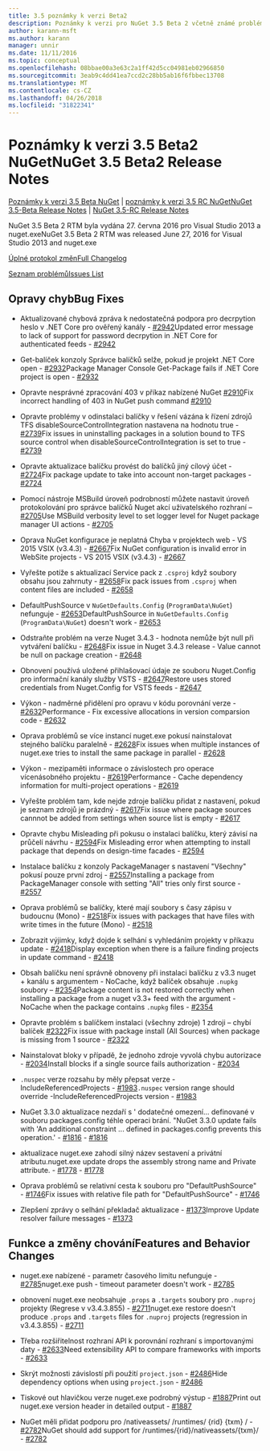 ```yaml
---
title: 3.5 poznámky k verzi Beta2
description: Poznámky k verzi pro NuGet 3.5 Beta 2 včetně známé problémy, opravy chyb, přidaných funkcí a chcete.
author: karann-msft
ms.author: karann
manager: unnir
ms.date: 11/11/2016
ms.topic: conceptual
ms.openlocfilehash: 08bbae00a3e63c2a1ff42d5cc04981eb02966850
ms.sourcegitcommit: 3eab9c4dd41ea7ccd2c28bb5ab16f6fbbec13708
ms.translationtype: MT
ms.contentlocale: cs-CZ
ms.lasthandoff: 04/26/2018
ms.locfileid: "31822341"
---
```

# <a name="nuget-35-beta2-release-notes"></a><span data-ttu-id="a9f0e-103">Poznámky k verzi 3.5 Beta2 NuGet</span><span class="sxs-lookup"><span data-stu-id="a9f0e-103">NuGet 3.5 Beta2 Release Notes</span></span>

<span data-ttu-id="a9f0e-104">[Poznámky k verzi 3.5 Beta NuGet](../release-notes/nuget-3.5-Beta.md) | [poznámky k verzi 3.5 RC NuGet](../release-notes/nuget-3.5-RC.md)</span><span class="sxs-lookup"><span data-stu-id="a9f0e-104">[NuGet 3.5-Beta Release Notes](../release-notes/nuget-3.5-Beta.md) | [NuGet 3.5-RC Release Notes](../release-notes/nuget-3.5-RC.md)</span></span>

<span data-ttu-id="a9f0e-105">NuGet 3.5 Beta 2 RTM byla vydána 27. června 2016 pro Visual Studio 2013 a nuget.exe</span><span class="sxs-lookup"><span data-stu-id="a9f0e-105">NuGet 3.5 Beta 2 RTM was released June 27, 2016 for Visual Studio 2013 and nuget.exe</span></span>

[<span data-ttu-id="a9f0e-106">Úplné protokol změn</span><span class="sxs-lookup"><span data-stu-id="a9f0e-106">Full Changelog</span></span>](https://github.com/NuGet/NuGet.Client/compare/release-3.5.0-beta...release-3.5.0-beta2)

[<span data-ttu-id="a9f0e-107">Seznam problémů</span><span class="sxs-lookup"><span data-stu-id="a9f0e-107">Issues List</span></span>](https://github.com/Nuget/Home/issues?q=is%3Aissue+milestone%3A%223.5+Beta2%22+is%3Aclosed)

## <a name="bug-fixes"></a><span data-ttu-id="a9f0e-108">Opravy chyb</span><span class="sxs-lookup"><span data-stu-id="a9f0e-108">Bug Fixes</span></span>

* <span data-ttu-id="a9f0e-109">Aktualizované chybová zpráva k nedostatečná podpora pro decrpytion heslo v .NET Core pro ověřený kanály - [#2942](https://github.com/NuGet/Home/issues/2942)</span><span class="sxs-lookup"><span data-stu-id="a9f0e-109">Updated error message to lack of support for password decrpytion in .NET Core for authenticated feeds  - [#2942](https://github.com/NuGet/Home/issues/2942)</span></span>

* <span data-ttu-id="a9f0e-110">Get-balíček konzoly Správce balíčků selže, pokud je projekt .NET Core open - [#2932](https://github.com/NuGet/Home/issues/2932)</span><span class="sxs-lookup"><span data-stu-id="a9f0e-110">Package Manager Console Get-Package fails if .NET Core project is open - [#2932](https://github.com/NuGet/Home/issues/2932)</span></span>

* <span data-ttu-id="a9f0e-111">Opravte nesprávné zpracování 403 v příkaz nabízené NuGet [#2910](https://github.com/NuGet/Home/issues/2910)</span><span class="sxs-lookup"><span data-stu-id="a9f0e-111">Fix incorrect handling of 403 in NuGet push command [#2910](https://github.com/NuGet/Home/issues/2910)</span></span>

* <span data-ttu-id="a9f0e-112">Opravte problémy v odinstalaci balíčky v řešení vázána k řízení zdrojů TFS disableSourceControlIntegration nastavena na hodnotu true - [#2739](https://github.com/NuGet/Home/issues/2739)</span><span class="sxs-lookup"><span data-stu-id="a9f0e-112">Fix issues in uninstalling packages in a solution bound to TFS source control when disableSourceControlIntegration is set to true - [#2739](https://github.com/NuGet/Home/issues/2739)</span></span>

* <span data-ttu-id="a9f0e-113">Opravte aktualizace balíčku provést do balíčků jiný cílový účet - [#2724](https://github.com/NuGet/Home/issues/2724)</span><span class="sxs-lookup"><span data-stu-id="a9f0e-113">Fix package update to take into account non-target packages - [#2724](https://github.com/NuGet/Home/issues/2724)</span></span>

* <span data-ttu-id="a9f0e-114">Pomocí nástroje MSBuild úroveň podrobností můžete nastavit úroveň protokolování pro správce balíčků Nuget akcí uživatelského rozhraní – [#2705](https://github.com/NuGet/Home/issues/2705)</span><span class="sxs-lookup"><span data-stu-id="a9f0e-114">Use MSBuild verbosity level to set logger level for Nuget package manager UI actions - [#2705](https://github.com/NuGet/Home/issues/2705)</span></span>

* <span data-ttu-id="a9f0e-115">Oprava NuGet konfigurace je neplatná Chyba v projektech web - VS 2015 VSIX (v3.4.3) - [#2667](https://github.com/NuGet/Home/issues/2667)</span><span class="sxs-lookup"><span data-stu-id="a9f0e-115">Fix NuGet configuration is invalid error in WebSite projects - VS 2015 VSIX (v3.4.3) - [#2667](https://github.com/NuGet/Home/issues/2667)</span></span>

* <span data-ttu-id="a9f0e-116">Vyřešte potíže s aktualizací Service pack z `.csproj` když soubory obsahu jsou zahrnuty - [#2658](https://github.com/NuGet/Home/issues/2658)</span><span class="sxs-lookup"><span data-stu-id="a9f0e-116">Fix pack issues from `.csproj` when content files are included - [#2658](https://github.com/NuGet/Home/issues/2658)</span></span>

* <span data-ttu-id="a9f0e-117">DefaultPushSource v `NuGetDefaults.Config` (`ProgramData\NuGet`) nefunguje - [#2653](https://github.com/NuGet/Home/issues/2653)</span><span class="sxs-lookup"><span data-stu-id="a9f0e-117">DefaultPushSource in `NuGetDefaults.Config` (`ProgramData\NuGet`) doesn't work - [#2653](https://github.com/NuGet/Home/issues/2653)</span></span>

* <span data-ttu-id="a9f0e-118">Odstraňte problém na verze Nuget 3.4.3 - hodnota nemůže být null při vytváření balíčku - [#2648](https://github.com/NuGet/Home/issues/2648)</span><span class="sxs-lookup"><span data-stu-id="a9f0e-118">Fix issue in Nuget 3.4.3 release - Value cannot be null on package creation - [#2648](https://github.com/NuGet/Home/issues/2648)</span></span>

* <span data-ttu-id="a9f0e-119">Obnovení používá uložené přihlašovací údaje ze souboru Nuget.Config pro informační kanály služby VSTS - [#2647](https://github.com/NuGet/Home/issues/2647)</span><span class="sxs-lookup"><span data-stu-id="a9f0e-119">Restore uses stored credentials from Nuget.Config for VSTS feeds - [#2647](https://github.com/NuGet/Home/issues/2647)</span></span>

* <span data-ttu-id="a9f0e-120">Výkon - nadměrné přidělení pro opravu v kódu porovnání verze - [#2632](https://github.com/NuGet/Home/issues/2632)</span><span class="sxs-lookup"><span data-stu-id="a9f0e-120">Performance - Fix excessive allocations in version comparsion code - [#2632](https://github.com/NuGet/Home/issues/2632)</span></span>

* <span data-ttu-id="a9f0e-121">Oprava problémů se více instancí nuget.exe pokusí nainstalovat stejného balíčku paralelně - [#2628](https://github.com/NuGet/Home/issues/2628)</span><span class="sxs-lookup"><span data-stu-id="a9f0e-121">Fix issues when multiple instances of nuget.exe tries to install the same package in parallel - [#2628](https://github.com/NuGet/Home/issues/2628)</span></span>

* <span data-ttu-id="a9f0e-122">Výkon - mezipaměti informace o závislostech pro operace vícenásobného projektu - [#2619](https://github.com/NuGet/Home/issues/2619)</span><span class="sxs-lookup"><span data-stu-id="a9f0e-122">Performance - Cache dependency information for multi-project operations - [#2619](https://github.com/NuGet/Home/issues/2619)</span></span>

* <span data-ttu-id="a9f0e-123">Vyřešte problém tam, kde nejde zdroje balíčku přidat z nastavení, pokud je seznam zdrojů je prázdný - [#2617](https://github.com/NuGet/Home/issues/2617)</span><span class="sxs-lookup"><span data-stu-id="a9f0e-123">Fix issue where package sources cannnot be added from settings when source list is empty - [#2617](https://github.com/NuGet/Home/issues/2617)</span></span>

* <span data-ttu-id="a9f0e-124">Opravte chybu Misleading při pokusu o instalaci balíčku, který závisí na průčelí návrhu - [#2594](https://github.com/NuGet/Home/issues/2594)</span><span class="sxs-lookup"><span data-stu-id="a9f0e-124">Fix Misleading error when attempting to install package that depends on design-time facades - [#2594](https://github.com/NuGet/Home/issues/2594)</span></span>

* <span data-ttu-id="a9f0e-125">Instalace balíčku z konzoly PackageManager s nastavení "Všechny" pokusí pouze první zdroj - [#2557](https://github.com/NuGet/Home/issues/2557)</span><span class="sxs-lookup"><span data-stu-id="a9f0e-125">Installing a package from PackageManager console with setting "All" tries only first source - [#2557](https://github.com/NuGet/Home/issues/2557)</span></span>

* <span data-ttu-id="a9f0e-126">Oprava problémů se balíčky, které mají soubory s časy zápisu v budoucnu (Mono) - [#2518](https://github.com/NuGet/Home/issues/2518)</span><span class="sxs-lookup"><span data-stu-id="a9f0e-126">Fix issues with packages that have files with write times in the future (Mono) - [#2518](https://github.com/NuGet/Home/issues/2518)</span></span>

* <span data-ttu-id="a9f0e-127">Zobrazit výjimky, když dojde k selhání s vyhledáním projekty v příkazu update - [#2418](https://github.com/NuGet/Home/issues/2418)</span><span class="sxs-lookup"><span data-stu-id="a9f0e-127">Display exception when there is a failure finding projects in update command - [#2418](https://github.com/NuGet/Home/issues/2418)</span></span>

* <span data-ttu-id="a9f0e-128">Obsah balíčku není správně obnoveny při instalaci balíčku z v3.3 nuget + kanálu s argumentem - NoCache, když balíček obsahuje `.nupkg` soubory – [#2354](https://github.com/NuGet/Home/issues/2354)</span><span class="sxs-lookup"><span data-stu-id="a9f0e-128">Package content is not restored correctly when installing a package from a nuget v3.3+ feed with the argument -NoCache when the package contains `.nupkg` files - [#2354](https://github.com/NuGet/Home/issues/2354)</span></span>

* <span data-ttu-id="a9f0e-129">Opravte problém s balíčkem instalaci (všechny zdroje) 1 zdroji – chybí balíček [#2322](https://github.com/NuGet/Home/issues/2322)</span><span class="sxs-lookup"><span data-stu-id="a9f0e-129">Fix issue with package install (All Sources) when package is missing from 1 source - [#2322](https://github.com/NuGet/Home/issues/2322)</span></span>

* <span data-ttu-id="a9f0e-130">Nainstalovat bloky v případě, že jednoho zdroje vyvolá chybu autorizace - [#2034](https://github.com/NuGet/Home/issues/2034)</span><span class="sxs-lookup"><span data-stu-id="a9f0e-130">Install blocks if a single source fails authorization - [#2034](https://github.com/NuGet/Home/issues/2034)</span></span>

* <span data-ttu-id="a9f0e-131">`.nuspec` verze rozsahu by měly přepsat verze - IncludeReferencedProjects - [#1983](https://github.com/NuGet/Home/issues/1983)</span><span class="sxs-lookup"><span data-stu-id="a9f0e-131">`.nuspec` version range should override -IncludeReferencedProjects version - [#1983](https://github.com/NuGet/Home/issues/1983)</span></span>

* <span data-ttu-id="a9f0e-132">NuGet 3.3.0 aktualizace nezdaří s ' dodatečné omezení... definované v souboru packages.config téhle operaci brání. "</span><span class="sxs-lookup"><span data-stu-id="a9f0e-132">NuGet 3.3.0 update fails with 'An additional constraint ... defined in packages.config prevents this operation.'</span></span><span data-ttu-id="a9f0e-133"> - [#1816](https://github.com/NuGet/Home/issues/1816)</span><span class="sxs-lookup"><span data-stu-id="a9f0e-133"> - [#1816](https://github.com/NuGet/Home/issues/1816)</span></span>

* <span data-ttu-id="a9f0e-134">aktualizace nuget.exe zahodí silný název sestavení a privátní atributu.</span><span class="sxs-lookup"><span data-stu-id="a9f0e-134">nuget.exe update drops the assembly strong name and Private attribute.</span></span><span data-ttu-id="a9f0e-135"> - [#1778](https://github.com/NuGet/Home/issues/1778)</span><span class="sxs-lookup"><span data-stu-id="a9f0e-135"> - [#1778](https://github.com/NuGet/Home/issues/1778)</span></span>

* <span data-ttu-id="a9f0e-136">Oprava problémů se relativní cesta k souboru pro "DefaultPushSource" - [#1746](https://github.com/NuGet/Home/issues/1746)</span><span class="sxs-lookup"><span data-stu-id="a9f0e-136">Fix issues with relative file path for "DefaultPushSource" - [#1746](https://github.com/NuGet/Home/issues/1746)</span></span>

* <span data-ttu-id="a9f0e-137">Zlepšení zprávy o selhání překladač aktualizace - [#1373](https://github.com/NuGet/Home/issues/1373)</span><span class="sxs-lookup"><span data-stu-id="a9f0e-137">Improve Update resolver failure messages - [#1373](https://github.com/NuGet/Home/issues/1373)</span></span>

## <a name="features-and-behavior-changes"></a><span data-ttu-id="a9f0e-138">Funkce a změny chování</span><span class="sxs-lookup"><span data-stu-id="a9f0e-138">Features and Behavior Changes</span></span>

* <span data-ttu-id="a9f0e-139">nuget.exe nabízené - parametr časového limitu nefunguje - [#2785](https://github.com/NuGet/Home/issues/2785)</span><span class="sxs-lookup"><span data-stu-id="a9f0e-139">nuget.exe push - timeout parameter doesn't work  - [#2785](https://github.com/NuGet/Home/issues/2785)</span></span>

* <span data-ttu-id="a9f0e-140">obnovení nuget.exe neobsahuje `.props` a `.targets` soubory pro `.nuproj` projekty (Regrese v v3.4.3.855) - [#2711](https://github.com/NuGet/Home/issues/2711)</span><span class="sxs-lookup"><span data-stu-id="a9f0e-140">nuget.exe restore doesn't produce `.props` and `.targets` files for `.nuproj` projects (regression in v3.4.3.855) - [#2711](https://github.com/NuGet/Home/issues/2711)</span></span>

* <span data-ttu-id="a9f0e-141">Třeba rozšiřitelnost rozhraní API k porovnání rozhraní s importovanými daty - [#2633](https://github.com/NuGet/Home/issues/2633)</span><span class="sxs-lookup"><span data-stu-id="a9f0e-141">Need extensibility API to compare frameworks with imports - [#2633](https://github.com/NuGet/Home/issues/2633)</span></span>

* <span data-ttu-id="a9f0e-142">Skrýt možnosti závislostí při použití `project.json`  -  [#2486](https://github.com/NuGet/Home/issues/2486)</span><span class="sxs-lookup"><span data-stu-id="a9f0e-142">Hide dependency options when using `project.json` - [#2486](https://github.com/NuGet/Home/issues/2486)</span></span>

* <span data-ttu-id="a9f0e-143">Tiskové out hlavičkou verze nuget.exe podrobný výstup - [#1887](https://github.com/NuGet/Home/issues/1887)</span><span class="sxs-lookup"><span data-stu-id="a9f0e-143">Print out nuget.exe version header in detailed output - [#1887](https://github.com/NuGet/Home/issues/1887)</span></span>

* <span data-ttu-id="a9f0e-144">NuGet měli přidat podporu pro /nativeassets/ /runtimes/ {rid} {txm} / - [#2782](https://github.com/NuGet/Home/issues/2782)</span><span class="sxs-lookup"><span data-stu-id="a9f0e-144">NuGet should add support for /runtimes/{rid}/nativeassets/{txm}/ - [#2782](https://github.com/NuGet/Home/issues/2782)</span></span>